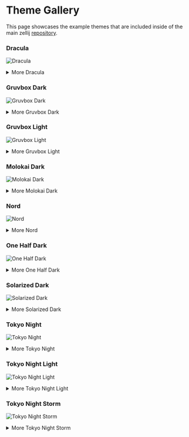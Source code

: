# Theme Gallery

This page showcases the example themes that are included
inside of the main zellij [repository](https://github.com/zellij-org/zellij/tree/main/example/themes).


### Dracula
![Dracula](img/theme-gallery/dracula_default__screenshot.png)
<details>
<summary>More Dracula</summary>

![Dracula Compact](img/theme-gallery/dracula_compact__screenshot.png)
![Dracula Default Simplified](img/theme-gallery/dracula_default___simplified_ui_true_screenshot.png)
![Dracula Compact Simplified](img/theme-gallery/dracula_compact___simplified_ui_true_screenshot.png)

</details>

### Gruvbox Dark
![Gruvbox Dark](img/theme-gallery/gruvbox_dark_default__screenshot.png)
<details>
<summary>More Gruvbox Dark</summary>

![Gruvbox Dark Compact](img/theme-gallery/gruvbox_dark_compact__screenshot.png)
![Gruvbox Dark Default Simplified](img/theme-gallery/gruvbox_dark_default___simplified_ui_true_screenshot.png)
![Gruvbox Dark Compact Simplified](img/theme-gallery/gruvbox_dark_compact___simplified_ui_true_screenshot.png)

</details>

### Gruvbox Light
![Gruvbox Light](img/theme-gallery/gruvbox_light_default__screenshot.png)
<details>
<summary>More Gruvbox Light</summary>

![Gruvbox Light Compact](img/theme-gallery/gruvbox_light_compact__screenshot.png)
![Gruvbox Light Default Simplified](img/theme-gallery/gruvbox_light_default___simplified_ui_true_screenshot.png)
![Gruvbox Light Compact Simplified](img/theme-gallery/gruvbox_light_compact___simplified_ui_true_screenshot.png)

</details>

### Molokai Dark
![Molokai Dark](img/theme-gallery/molokai_dark_default__screenshot.png)
<details>
<summary>More Molokai Dark</summary>

![Molokai Dark Compact](img/theme-gallery/molokai_dark_compact__screenshot.png)
![Molokai Dark Default Simplified](img/theme-gallery/molokai_dark_default___simplified_ui_true_screenshot.png)
![Molokai Dark Compact Simplified](img/theme-gallery/molokai_dark_compact___simplified_ui_true_screenshot.png)

</details>

### Nord
![Nord](img/theme-gallery/nord_default__screenshot.png)
<details>
<summary>More Nord</summary>

![Nord Compact](img/theme-gallery/nord_compact__screenshot.png)
![Nord Default Simplified](img/theme-gallery/nord_default___simplified_ui_true_screenshot.png)
![Nord Compact Simplified](img/theme-gallery/nord_dark_compact___simplified_ui_true_screenshot.png)

</details>

### One Half Dark
![One Half Dark](img/theme-gallery/one_half_dark_default__screenshot.png)
<details>
<summary>More One Half Dark</summary>

![One Half Dark Compact](img/theme-gallery/one_half_dark_compact__screenshot.png)
![One Half Dark Default Simplified](img/theme-gallery/one_half_dark_default___simplified_ui_true_screenshot.png)
![One Half Dark Compact Simplified](img/theme-gallery/one_half_dark_compact___simplified_ui_true_screenshot.png)

</details>

### Solarized Dark
![Solarized Dark](img/theme-gallery/solarized_dark_default__screenshot.png)
<details>
<summary>More Solarized Dark</summary>

![Solarized Dark Compact](img/theme-gallery/solarized_dark_dark_compact__screenshot.png)
![Solarized Dark Default Simplified](img/theme-gallery/solarized_dark_default___simplified_ui_true_screenshot.png)
![Solarized Dark Compact Simplified](img/theme-gallery/solarized_dark_compact___simplified_ui_true_screenshot.png)

</details>

### Tokyo Night
![Tokyo Night](img/theme-gallery/tokyo_night_default__screenshot.png)
<details>
<summary>More Tokyo Night</summary>

![Tokyo Night Compact](img/theme-gallery/tokyo_night_compact__screenshot.png)
![Tokyo Night Default Simplified](img/theme-gallery/tokyo_night_default___simplified_ui_true_screenshot.png)
![Tokyo Night Compact Simplified](img/theme-gallery/tokyo_night_compact___simplified_ui_true_screenshot.png)

</details>

### Tokyo Night Light
![Tokyo Night Light](img/theme-gallery/tokyo_night_light_default__screenshot.png)
<details>
<summary>More Tokyo Night Light</summary>

![Tokyo Night Light Compact](img/theme-gallery/tokyo_night_light_compact__screenshot.png)
![Tokyo Night Light Default Simplified](img/theme-gallery/tokyo_night_light_default___simplified_ui_true_screenshot.png)
![Tokyo Night Light Compact Simplified](img/theme-gallery/tokyo_night_light_compact___simplified_ui_true_screenshot.png)

</details>

### Tokyo Night Storm
![Tokyo Night Storm](img/theme-gallery/tokyo_night_storm_default__screenshot.png)
<details>
<summary>More Tokyo Night Storm</summary>

![Tokyo Night Storm Compact](img/theme-gallery/tokyo_night_storm_compact__screenshot.png)
![Tokyo Night Storm Default Simplified](img/theme-gallery/tokyo_night_storm_default___simplified_ui_true_screenshot.png)
![Tokyo Night Storm Compact Simplified](img/theme-gallery/tokyo_night_storm_compact___simplified_ui_true_screenshot.png)

</details>
